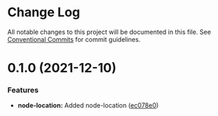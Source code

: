 # Change Log

All notable changes to this project will be documented in this file.
See [Conventional Commits](https://conventionalcommits.org) for commit guidelines.

<a name="0.1.0"></a>
# 0.1.0 (2021-12-10)


### Features

* **node-location:** Added node-location ([ec078e0](https://github.com/projects/link1900/repos/link1900/commits/ec078e0))
